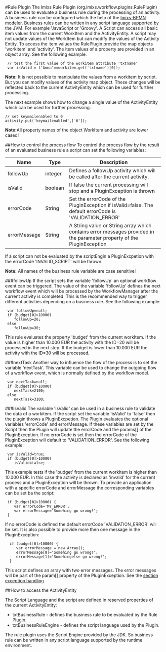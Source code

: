 #Rule Plugin 
The Imixs Rule Plugin (org.imixs.workflow.plugins.RulePlugin) can be used to evaluate a business rule during the processing of an activity. A business rule can be configured which the help of the [Imixs-BPMN modeler](../../modelling/index.html). Business rules can be written in any script language supported by the JVM.
 For example 'JavaScript or 'Groovy'. A Script can access all basic item values from the current WorkItem and the ActivityEntity. A script may not update values of the WorkItem but can modify the values of the Activity Entity. To access the item values the RulePlugin provide the map objects 'workitem' and 'activity'. The item values of a property are provided in an object array. See the following example:
 
	 // test the first value of the workitem attribute 'txtname'
	 var isValid = ('Anna'==workitem.get('txtname')[0]);

 
<strong>Note:</strong> It is not possible to manipulate the values from a workitem by script. But you can 
 modify values of the activity map object. These changes will be reflected back to the current ActivityEntity which can be used for further processing.
 
The next example shows how to change a single value of the ActivityEntity which  can be used for further processing:


	// set keymailenabled to 0
	activity.put('keymailenabled',['0']);
 
<strong>Note:</strong>All property names of the object WorkItem and activity are lower cased!
 
 
##How to control the process flow 
To control the process flow by the result of an evaluated business rule a script can set the following variables:
 
|Name      |Type       | Description                                   |
|----------|-----------|-----------------------------------------------| 
| followUp | integer   | Defines a followUp activity which will be called after the current activity.      |
| isValid  | boolean   | If false the current processing will stop  and a PluginException is thrown     |
| errorCode| String    | Set the errorCode of the PluginException if  isValid=false. The default errorCode is 'VALIDATION_ERROR'    |
|errorMessage | String | A String value or String array which contains error messages provided in the parameter property of the PluginException    |


If a script can not be evaluated by the scriptEngin a PluginExcpetion with the errorCode 'INVALID_SCRIPT' will be thrown.

<strong>Note:</strong> All names of the business rule variable are case sensitive!
 

###followUp 
If the script sets the variable 'followUp' an optional workflow event can be triggered. The value of the variable 'followUp' defines the next workflow event which will be processed by the WorkflowManager after the current activity is completed.  This is the recommended way to trigger different activities depending on a business rule. See the following example:
 
	 var followUp=null;
	 if (budget[0]>10000)
	    followUp=20;
	 else
	    followUp=30;

This rule evaluates the property 'budget' from the current workItem. If the value is higher than 10.000 EUR the activity with the ID=20 will be processed in the next step.  If the budget is lower than 10.000 EUR the activity with the ID=30 will be processed.

###nextTask
Another way to influence the flow of the process is to set the variable 'nextTask'. This variable can be used to change the outgoing flow of a workflow event, which is normally defined by the workflow model. 
 
	 var nextTask=null;
	 if (budget[0]>10000)
	    nextTask=2100;
	 else
	    nextTask=3100; 

###isValid 
The variable 'isValid' can be used in a business rule to validate the data of a workitem. If the script set the variable 'isValid' to 'false' then the plugin throws a PluginExcpetion. The Plugin evaluates the optional variables 'errorCode' and errorMessage. If these variables are set by the Script then the Plugin 
 will update the errorCode and the params[] of the PluginException. If no errorCode is set then the errorCode of the PluginException will default to 'VALIDATION_ERROR'. See the following example:
 
	 var isValid=true;
	 if (budget[0]>10000)
	    isValid=false;

This example tests if the 'budget' from the current workItem is higher than 10.000 EUR. In this  case the activity is declared as 'invalid' for the current process and a PluginException will be thrown. To provide an application with a specific errorCode and errorMessage the corresponding variables can be set ba the script:
 
	 if (budget[0]>10000) {
	    var errorCode='MY_ERROR';
	    var errorMessage='Somehing go wrong!';
	 }
 
If no errorCode is defined the default errorCode 'VALIDATION_ERROR' will be set. It is also possible to provide more then one message in the PluginException:
 
	  if (budget[0]>10000) {
	 	 var errorMessage = new Array();
	  	 errorMessage[0]='Somehing go wrong!';
		 errorMessage[1]='Somehingelse go wrong!';
	  }
  
This script defines an array with two error messages. The error messages will be part of  the param[] property of the PluginException. See the [section exception handling](./exception_handling.html)

##How to access the ActivityEntity 

The Script Language and the script are defined in reserved properties of the current ActivityEntity:

  * txtBusinessRule - defines the business rule to be evaluated by the Rule Plugin.
  * txtBusinessRuleEngine - defines the script language used by the Plugin.
 
The rule plugin uses the Script Engine provided by the JDK. So business rule can be written in any script language supported by the runtime environment.  


